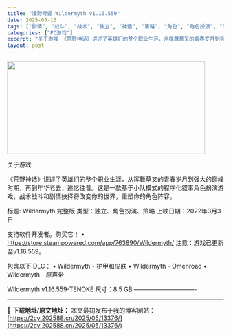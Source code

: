 ```yaml
---
title: "漫野奇谭 Wildermyth v1.16.559"
date: 2025-05-13
tags: ["剧情", "战斗", "战术", "独立", "神话", "策略", "角色", "角色扮演", "软件"]
categories: ["PC游戏"]
excerpt: "关于游戏 《荒野神话》讲述了英雄们的整个职业生涯，从挥舞草叉的青春岁月到强大的巅峰时期，再到年华老去，追忆往昔。这是一款基于小队模式的程序化叙事角色扮演游戏，战术战斗和剧情抉择将改变你的世界，重塑你的角色阵容。 标题: Wildermyth 完整版 类型：独立、角色扮演、策略 上映日期：2022年3&hellip;"
layout: post
---
```


<img src="https://2cy.202588.cn/wp-content/uploads/2025/05/2025051303213498.webp" alt="" width="460" height="215" class="aligncenter size-full wp-image-13367" />

关于游戏

《荒野神话》讲述了英雄们的整个职业生涯，从挥舞草叉的青春岁月到强大的巅峰时期，再到年华老去，追忆往昔。这是一款基于小队模式的程序化叙事角色扮演游戏，战术战斗和剧情抉择将改变你的世界，重塑你的角色阵容。

标题: Wildermyth 完整版
类型：独立、角色扮演、策略
上映日期：2022年3月3日

支持软件开发者。购买它！
• https://store.steampowered.com/app/763890/Wildermyth/
注意：游戏已更新至v1.16.559。

包含以下 DLC：
• Wildermyth - 护甲和皮肤
• Wildermyth - Omenroad
• Wildermyth - 原声带

Wildermyth v1.16.559-TENOKE
尺寸：8.5 GB
——————————- 

---
📖 **下载地址/原文地址：** 本文最初发布于我的博客网站：[https://2cy.202588.cn/2025/05/13376/](https://2cy.202588.cn/2025/05/13376/)
